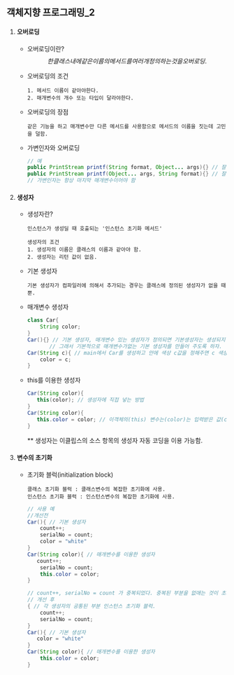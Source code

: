 ## 객체지향 프로그래밍_2

1. #### 오버로딩

   - 오버로딩이란?
     $$
     한 클래스 내에 같은 이름의 메서드를 여러 개 정의하는 것을 오버로딩.
     $$

   - 오버로딩의 조건

     ```
     1. 메서드 이름이 같아야한다.
     2. 매개변수의 개수 또는 타입이 달라야한다.
     ```

   - 오버로딩의 장점

     ```
     같은 기능을 하고 매개변수만 다른 메서드를 사용함으로 메서드의 이름을 짓는데 고민을 덜함.
     ```

   - 가변인자와 오버로딩

     ```java
     // 예
     public PrintStream printf(String format, Object... args){} // 잘된 예
     public PrintStream printf(Object... args, String format){} // 잘못된 예
     // 가변인자는 항상 마지막 매개변수이어야 함
     ```

   

2. #### 생성자

   - 생성자란?

     ```
     인스턴스가 생성딜 때 호출되는 '인스턴스 초기화 메서드'
     
     생성자의 조건
     1. 생성자의 이름은 클래스의 이름과 같아야 함.
     2. 생성자는 리턴 값이 없음.
     ```

   - 기본 생성자

     ```
     기본 생성자가 컴파일러에 의해서 추가되는 경우는 클래스에 정의된 생성자가 없을 때 뿐.
     ```

   - 매개변수 생성자

     ```java
     class Car{
         String color;
     }
     Car(){} // 기본 생성자, 매개변수 있는 생성자가 정의되면 기본생성자는 생성되지 않는다.
     		// 그래서 기본적으로 매개변수가없는 기본 생성자를 만들어 주도록 하자.
     Car(String c){ // main에서 Car를 생성하고 안에 색상 c값을 정해주면 c 색상의 Car 객체 생성
         color = c;
     }
     ```

   - this를 이용한 생성자

     ```java
     Car(String color){
     	this(color); // 생성자에 직접 넣는 방법
     }
     Car(String color){
     	this.color = color; // 이객체의(this) 변수는(color)는 입력받은 값(color) 이야.
     }
     ```

     ** 생성자는 이클립스의 소스 항목의 생성자 자동 코딩을 이용 가능함.

   

3. #### 변수의 초기화

   - 초기화 블럭(initialization block)

     ```
     클래스 초기화 블럭 : 클래스변수의 복잡한 초기화에 사용.
     인스턴스 초기화 블럭 : 인스턴스변수의 복잡한 초기화에 사용.
     ```

     ```java
     // 사용 예
     //개선전
     Car(){ // 기본 생성자
         count++;
         serialNo = count;
         color = "white"
     }
     Car(String color){ // 매개변수를 이용한 생성자
     	count++;
         serialNo = count;
         this.color = color;
     }
     
     ```

     ```java
     // count++, serialNo = count 가 중복되었다. 중복된 부분을 없애는 것이 초기화블럭
     // 개선 후
     { // 각 생성자의 공통된 부분 인스턴스 초기화 블럭.
         count++;
         serialNo = count;
     }
     Car(){ // 기본 생성자
     	color = "white"
     }
     Car(String color){ // 매개변수를 이용한 생성자
         this.color = color;
     }
     ```